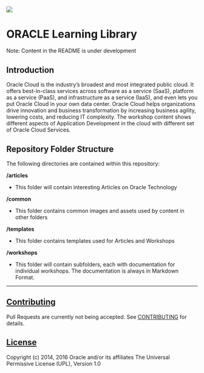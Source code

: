 ![](common/images/customer.logo.png)
---
# ORACLE Learning Library #

Note: Content in the README is under development

## Introduction ##

Oracle Cloud is the industry’s broadest and most integrated public cloud. It offers best-in-class services across software as a service (SaaS), platform as a service (PaaS), and infrastructure as a service (IaaS), and even lets you put Oracle Cloud in your own data center. Oracle Cloud helps organizations drive innovation and business transformation by increasing business agility, lowering costs, and reducing IT complexity. The workshop content shows different aspects of Application Development in the cloud with different set of Oracle Cloud Services.


## Repository Folder Structure ##

The following directories are contained within this repository:

**/articles** 
- This folder will contain interesting Articles on Oracle Technology

**/common** 
- This folder contains common images and assets used by content in other folders

**/templates** 
- This folder contains templates used for Articles and Workshops

**/workshops** 
- This folder will contain subfolders, each with documentation for individual workshops. The documentation is always in Markdown Format. 

----


## [Contributing](CONTRIBUTING.md)
Pull Requests are currently not being accepted. See [CONTRIBUTING](CONTRIBUTING.md) for details.

## [License](LICENSE.md)
Copyright (c) 2014, 2016 Oracle and/or its affiliates
The Universal Permissive License (UPL), Version 1.0
